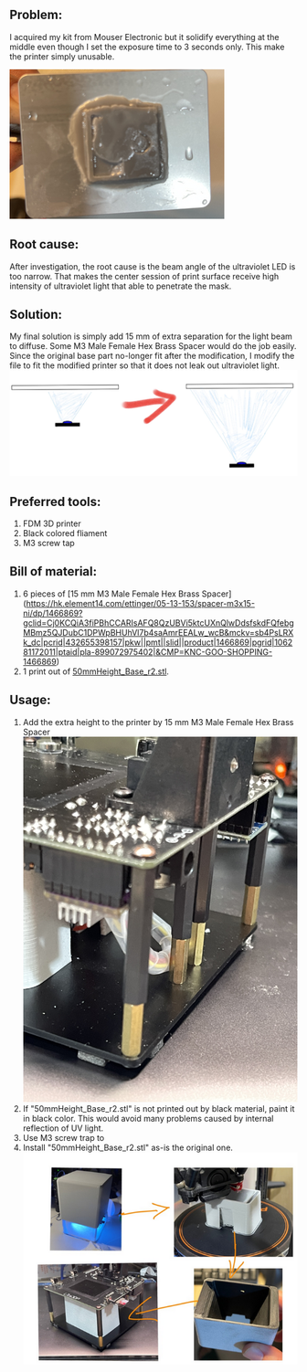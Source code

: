 ## Problem:
I acquired my kit from Mouser Electronic but it solidify everything at the middle even though I set the exposure time to 3 seconds only. This make the printer simply unusable.  

![ObservedProblem](https://github.com/JoLamMaker/community/blob/master/printer_mods/JoLamMaker/UV_OverFocusPatch/files/001_ObservedProblem.PNG)
## Root cause:
After investigation, the root cause is the beam angle of the ultraviolet LED is too narrow. That makes the center session of print surface receive high intensity of ultraviolet light that able to penetrate the mask.

## Solution:
My final solution is simply add 15 mm of extra separation for the light beam to diffuse. Some M3 Male Female Hex Brass Spacer would do the job easily. 
Since the original base part no-longer fit after the modification, I modify the file to fit the modified printer so that it does not leak out ultraviolet light.
![ProblemNSol](https://github.com/JoLamMaker/community/blob/master/printer_mods/JoLamMaker/UV_OverFocusPatch/files/002_ProblemNSol.jpg)

## Preferred tools:
1. FDM 3D printer
2. Black colored fliament
3. M3 screw tap

## Bill of material:
1. 6 pieces of [15 mm M3 Male Female Hex Brass Spacer] (https://hk.element14.com/ettinger/05-13-153/spacer-m3x15-ni/dp/1466869?gclid=Cj0KCQiA3fiPBhCCARIsAFQ8QzUBVi5ktcUXnQlwDdsfskdFQfebgMBmz5QJDubC1DPWpBHUhVl7b4saAmrEEALw_wcB&mckv=sb4PsLRXk_dc|pcrid|432655398157|pkw||pmt||slid||product|1466869|pgrid|106281172011|ptaid|pla-899072975402|&CMP=KNC-GOO-SHOPPING-1466869)
2. 1 print out of [50mmHeight_Base_r2.stl](https://github.com/JoLamMaker/community/blob/master/printer_mods/JoLamMaker/UV_OverFocusPatch/files/50mmHeight_Base_r2.stl).

## Usage:
1. Add the extra height to the printer by  15 mm M3 Male Female Hex Brass Spacer
![ExtraHeight](https://github.com/JoLamMaker/community/blob/master/printer_mods/JoLamMaker/UV_OverFocusPatch/files/003_ExtenderInstall.JPG)
2. If "50mmHeight_Base_r2.stl" is not printed out by black material, paint it in black color. This would avoid many problems caused by internal reflection of UV light.
3. Use M3 screw trap to 
4.  Install "50mmHeight_Base_r2.stl" as-is the original one.
![Finalize](https://github.com/JoLamMaker/community/blob/master/printer_mods/JoLamMaker/UV_OverFocusPatch/files/004_InstallBase.PNG)
